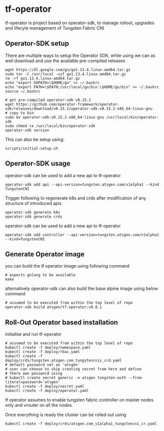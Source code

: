 # tf-operator
tf-operator is project based on operator-sdk, to manage rollout, upgrades and lifecyle management of Tungsten Fabric CNI
## Operator-SDK setup
There are multiple ways to setup the Operator SDK, while using we can as well download and use the available pre-compiled releases
```
wget https://dl.google.com/go/go1.13.4.linux-amd64.tar.gz
sudo tar -C /usr/local -xzf go1.13.4.linux-amd64.tar.gz
rm -rf go1.13.4.linux-amd64.tar.gz
echo "export GOPATH=\$HOME/go" >> ~/.bashrc
echo "export PATH=\$PATH:/usr/local/go/bin:\$HOME/go/bin" >> ~/.bashrc
source ~/.bashrc

# get pre-compiled operator-sdk v0.15.2
wget https://github.com/operator-framework/operator-sdk/releases/download/v0.15.2/operator-sdk-v0.15.2-x86_64-linux-gnu
# copy to bin
sudo mv operator-sdk-v0.15.2-x86_64-linux-gnu /usr/local/bin/operator-sdk
sudo chmod +x /usr/local/bin/operator-sdk
operator-sdk version
```

This can also be setup using:
```
scripts/initial-setup.sh
```

## Operator-SDK usage
operator-sdk can be used to add a new api to tf-operator
```
operator-sdk add api --api-version=tungsten.atsgen.com/v1alpha1 --kind TungstenCNI
```
Trigger following to regenerate k8s and crds after modification of any structure of introduced apis
```
operator-sdk generate k8s
operator-sdk generate crds
```
operator-sdk can be used to add a new api to tf-operator
```
operator-sdk add controller --api-version=tungsten.atsgen.com/v1alpha1 --kind=TungstenCNI
```

## Generate Operator image
you can build the tf operator image using following command
```
# expects golang to be available
make
```
alternatively operator-sdk can also build the base alpine image using below command
```
# assumed to be executed from within the top level of repo
operator-sdk build atsgen/tf-operator:v0.0.1
```

## Roll-Out Operator based installation
initialise and run tf-operator
```
# assumed to be executed from within the top level of repo
kubectl create -f deploy/namespace.yaml
kubectl create -f deploy/rbac.yaml
kubectl create -f deploy/crds/tungsten.atsgen.com_tungstencnis_crd.yaml
# default password set as 'atsgen'
# user can choose to skip creating secret from here and define
# there own password using
# kubectl create secret generic -n atsgen tungsten-auth --from-literal=password='atsgen'
kubectl create -f deploy/secret.yaml
kubectl create -f deploy/operator.yaml
```

tf operator assumes to enable tungsten fabric controller on master nodes only and vrouter on all the nodes.

Once everything is ready the cluster can be rolled out using
```
kubectl create -f deploy/crds/atsgen.com_v1alpha1_tungstencni_cr.yaml
```

